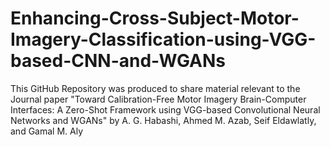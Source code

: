 # Enhancing-Cross-Subject-Motor-Imagery-Classification-using-VGG-based-CNN-and-WGANs
This GitHub Repository was produced to share material relevant to the Journal paper "Toward Calibration-Free Motor Imagery Brain-Computer Interfaces: A Zero-Shot Framework using VGG-based Convolutional Neural Networks and WGANs" by A. G. Habashi, Ahmed M. Azab, Seif Eldawlatly, and Gamal M. Aly
